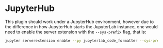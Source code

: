 # JupyterHub

[//]: # 'TODO: Double check this in another container'

This plugin should work under a JupyterHub environment, however due to the difference in how JupyterHub starts the JupyterLab instance, one would need to enable the server extension with the `--sys-prefix` flag, that is:

```bash
jupyter serverextension enable --py jupyterlab_code_formatter --sys-prefix
```
